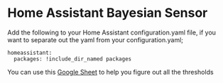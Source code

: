 # Home Assistant Bayesian Sensor

Add the following to your Home Assistant configuration.yaml file, if you want to separate out the yaml from your configuration.yaml;

    homeassistant:  
      packages: !include_dir_named packages

You can use this [Google Sheet](https://docs.google.com/spreadsheets/d/1JVBUGL9T8xlu9VCNNz-Vm7m6agOrJ3b5YGE8evzp9gY/edit?usp=sharing) to help you figure out all the thresholds 
